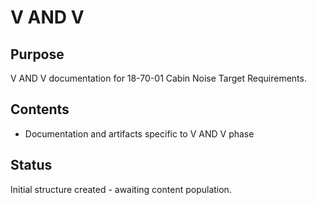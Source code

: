 # V AND V

## Purpose
V AND V documentation for 18-70-01 Cabin Noise Target Requirements.

## Contents
- Documentation and artifacts specific to V AND V phase

## Status
Initial structure created - awaiting content population.
